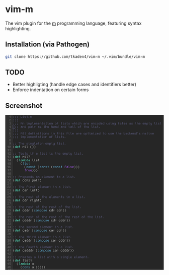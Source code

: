 # vim-m

The vim plugin for the [m](https://github.com/m-language/m-compiler) programming language,
featuring syntax highlighting.

## Installation (via Pathogen)
```Bash
git clone https://github.com/tkaden4/vim-m ~/.vim/bundle/vim-m
```

## TODO
- Better highligting (handle edge cases and identifiers better)
- Enforce indentation on certain forms

## Screenshot
![Screenshot of vim-m in action](/screenshot.png?raw=true)
